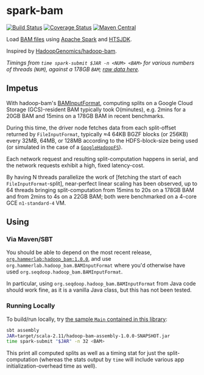 # spark-bam
[![Build Status](https://travis-ci.org/hammerlab/spark-bam.svg?branch=master)](https://travis-ci.org/hammerlab/spark-bam)
[![Coverage Status](https://coveralls.io/repos/github/hammerlab/spark-bam/badge.svg?branch=master)](https://coveralls.io/github/hammerlab/spark-bam?branch=master)
[![Maven Central](https://img.shields.io/maven-central/v/org.hammerlab/spark-bam_2.11.svg?maxAge=600)](http://search.maven.org/#search%7Cga%7C1%7Cspark-bam)

Load [BAM files](http://samtools.github.io/hts-specs/SAMv1.pdf) using [Apache Spark](https://spark.apache.org/) and [HTSJDK](https://github.com/samtools/htsjdk).

Inspired by [HadoopGenomics/hadoop-bam](https://github.com/HadoopGenomics/Hadoop-BAM).

*Timings from `time spark-submit $JAR -n <NUM> <BAM>` for various numbers of threads (`NUM`), against a 178GB `BAM`; [raw data here](https://docs.google.com/spreadsheets/d/11c6T-HxR7bMdPOeS6l3n4klBuC9PhgrR5JcSg2qa_H4/edit#gid=1917204057).*

## Impetus

With hadoop-bam's [BAMInputFormat](https://github.com/HadoopGenomics/Hadoop-BAM/blob/7.8.0/src/main/java/org/seqdoop/hadoop_bam/BAMInputFormat.java), computing splits on a Google Cloud Storage (GCS)-resident BAM typically took O(minutes), e.g. 2mins for a 20GB BAM and 15mins on a 178GB BAM in recent benchmarks.

During this time, the driver node fetches data from each split-offset returned by `FileInputFormat`, typically ≈4 64KB BGZF blocks (or 256KB) every 32MB, 64MB, or 128MB according to the HDFS-block-size being used (or simulated in the case of a [`GoogleHadoopFS`](https://github.com/GoogleCloudPlatform/bigdata-interop/blob/v1.6.1/gcs/src/main/java/com/google/cloud/hadoop/fs/gcs/GoogleHadoopFS.java)). 

Each network request and resulting split-computation happens in serial, and the network requests exhibit a high, fixed latency-cost.
 
By having N threads parallelize the work of [fetching the start of each `FileInputFormat`-split], near-perfect linear scaling has been observed, up to 64 threads bringing split-computation from 15mins to 20s on a 178GB BAM and from 2mins to 4s on a 22GB BAM; both were benchmarked on a 4-core GCE `n1-standard-4` VM.

## Using

### Via Maven/SBT
You should be able to depend on the most recent release, [`org.hammerlab:hadoop_bam:1.0.0`](https://oss.sonatype.org/content/repositories/releases/org/hammerlab/hadoop-bam_2.11/1.0.0/), and use `org.hammerlab.hadoop_bam.BAMInputFormat` where you'd otherwise have used `org.seqdoop.hadoop_bam.BAMInputFormat`.

In particular, using `org.seqdoop.hadoop_bam.BAMInputFormat` from Java code should work fine, as it is a vanilla Java class, but this has not been tested.

### Running Locally
To build/run locally, try [the sample `Main` contained in this library](src/main/scala/org/hammerlab/hadoop_bam/Main.scala):

```bash
sbt assembly
JAR=target/scala-2.11/hadoop-bam-assembly-1.0.0-SNAPSHOT.jar
time spark-submit "$JAR" -n 32 <BAM>
```

This print all computed splits as well as a timing stat for just the split-computation (whereas the stats output by `time` will include various app initialization-overhead time as well).



